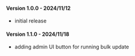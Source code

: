 
#### Version 1.0.0 - 2024/11/12
* initial release

#### Version 1.1.0 - 2024/11/18
* adding admin UI button for running bulk update
